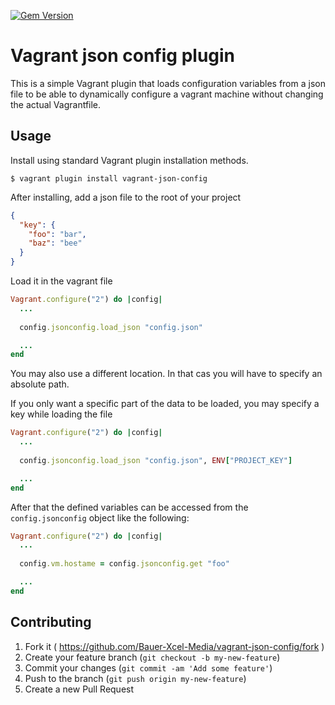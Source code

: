 [![Gem Version](https://badge.fury.io/rb/vagrant-json-config.svg)](http://badge.fury.io/rb/vagrant-json-config)

# Vagrant json config plugin

This is a simple Vagrant plugin that loads configuration variables from a json file to be able to dynamically configure
a vagrant machine without changing the actual Vagrantfile.

## Usage

Install using standard Vagrant plugin installation methods. 

```
$ vagrant plugin install vagrant-json-config
```

After installing, add a json file to the root of your project

```json
{
  "key": {
    "foo": "bar",
    "baz": "bee"
  }
}

```

Load it in the vagrant file

```ruby
Vagrant.configure("2") do |config|
  ...
  
  config.jsonconfig.load_json "config.json"

  ...
end
```

You may also use a different location. In that cas you will have to specify an absolute path.

If you only want a specific part of the data to be loaded, you may specify a key while loading the file

```ruby
Vagrant.configure("2") do |config|
  ...
  
  config.jsonconfig.load_json "config.json", ENV["PROJECT_KEY"] 

  ...
end
```


After that the defined variables can be accessed from the ```config.jsonconfig``` object like the following: 

```ruby
Vagrant.configure("2") do |config|
  ...
  
  config.vm.hostame = config.jsonconfig.get "foo" 

  ...
end
```

## Contributing

1. Fork it ( https://github.com/Bauer-Xcel-Media/vagrant-json-config/fork )
2. Create your feature branch (`git checkout -b my-new-feature`)
3. Commit your changes (`git commit -am 'Add some feature'`)
4. Push to the branch (`git push origin my-new-feature`)
5. Create a new Pull Request

